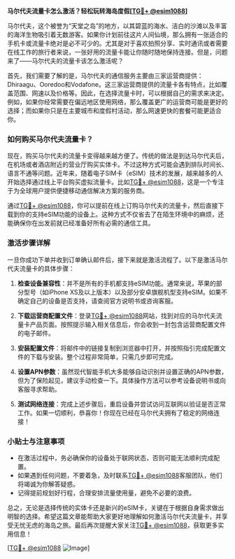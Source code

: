 **马尔代夫流量卡怎么激活？轻松玩转海岛度假[[TG💪+ @esim1088](https://t.me/s/esim1088)]**

马尔代夫，这个被誉为“天堂之岛”的地方，以其碧蓝的海水、洁白的沙滩以及丰富的海洋生物吸引着无数游客。如果你计划前往这片人间仙境，那么拥有一张适合的手机卡或流量卡绝对是必不可少的。尤其是对于喜欢拍照分享、实时通讯或者需要在线工作的旅行者来说，一张好用的流量卡能让你随时随地保持连接。但是，问题来了——马尔代夫的流量卡该怎么激活呢？

首先，我们需要了解的是，马尔代夫的通信服务主要由三家运营商提供：Dhiraagu、Ooredoo和Vodafone。这三家运营商提供的流量卡各有特点，比如覆盖范围、网速以及价格等。因此，在选择流量卡时，可以根据自己的需求来决定。例如，如果你经常需要在偏远地区使用网络，那么覆盖更广的运营商可能是更好的选择；而如果你只是在主要城市和度假村活动，那么网速更快的套餐可能更适合你。

### **如何购买马尔代夫流量卡？**

现在，购买马尔代夫的流量卡变得越来越方便了。传统的做法是到达马尔代夫后，在机场或者酒店附近的营业厅购买实体卡。不过这种方式可能会遇到排队时间长、语言不通等问题。近年来，随着电子SIM卡（eSIM）技术的发展，越来越多的人开始选择通过线上平台购买虚拟流量卡。比如[TG💪+ @esim1088](https://t.me/s/esim1088)，这是一个专注于为全球用户提供便捷移动通信解决方案的服务商。

通过[TG💪+ @esim1088](https://t.me/s/esim1088)，你可以提前在线上订购马尔代夫的流量卡，然后直接下载到你的支持eSIM功能的设备上。这种方式不仅省去了在陌生环境中的麻烦，还能确保你在出发前就已经准备好所有必需的通信工具。

### **激活步骤详解**

一旦你成功下单并收到订单确认邮件后，接下来就是激活流程了。以下是激活马尔代夫流量卡的具体步骤：

1. **检查设备兼容性**：并不是所有的手机都支持eSIM功能。通常来说，苹果的部分型号（如iPhone XS及以上版本）以及部分安卓旗舰机型支持eSIM。如果不确定自己的设备是否支持，请查阅官方说明书或咨询客服。
   
2. **下载运营商配置文件**：登录[TG💪+ @esim1088](https://t.me/s/esim1088)网站，找到对应的马尔代夫流量卡产品页面。按照提示输入相关信息后，你会收到一封包含运营商配置文件的电子邮件。

3. **安装配置文件**：将邮件中的链接复制到浏览器中打开，并按照指引完成配置文件的下载与安装。整个过程非常简单，只需几步即可完成。

4. **设置APN参数**：虽然现代智能手机大多能够自动识别并设置正确的APN参数，但为了保险起见，建议手动检查一下。具体操作方法可以参考设备说明书或向客服寻求帮助。

5. **测试网络连接**：完成上述步骤后，重启设备并尝试访问互联网以验证是否正常工作。如果一切顺利，恭喜你！你现在已经在马尔代夫拥有了稳定的网络连接！

### **小贴士与注意事项**

- 在激活过程中，务必确保你的设备处于联网状态，否则可能无法顺利完成配置。
- 如果遇到任何问题，不要着急，及时联系[TG💪+ @esim1088](https://t.me/s/esim1088)客服团队，他们将竭诚为你解答疑惑。
- 记得提前规划好行程，合理安排流量使用量，避免不必要的浪费。

总之，无论是选择传统的实体卡还是新兴的eSIM卡，关键在于根据自身需求做出明智的选择。希望这篇文章能帮助大家更好地理解如何激活马尔代夫流量卡，并享受无忧无虑的海岛之旅。最后再次提醒大家关注[TG💪+ @esim1088](https://t.me/s/esim1088)，获取更多实用信息！

[[TG💪+ @esim1088](https://t.me/s/esim1088) ![Image](https://i.postimg.cc/4NQfJmqS/Snipaste-2025-05-13-00-14-12.png)]